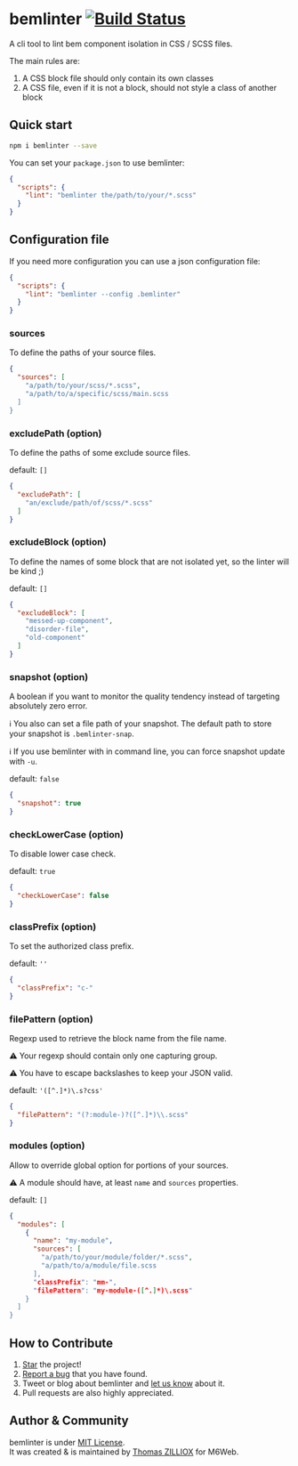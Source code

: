 bemlinter [![Build Status](https://travis-ci.org/M6Web/bemlinter.svg?branch=master)](https://travis-ci.org/M6Web/bemlinter)
======

A cli tool to lint bem component isolation in CSS / SCSS files.

The main rules are: 

 1. A CSS block file should only contain its own classes
 2. A CSS file, even if it is not a block, should not style a class of another block

 
Quick start
------

```sh
npm i bemlinter --save
```

You can set your `package.json` to use bemlinter:

```json
{
  "scripts": {
    "lint": "bemlinter the/path/to/your/*.scss"
  }
}
```


Configuration file 
------

If you need more configuration you can use a json configuration file:

```json
{
  "scripts": {
    "lint": "bemlinter --config .bemlinter"
  }
}
```


### sources

To define the paths of your source files.

```json
{
  "sources": [
    "a/path/to/your/scss/*.scss",
    "a/path/to/a/specific/scss/main.scss
  ]
}
```


### excludePath (option)

To define the paths of some exclude source files.

default: `[]`

```json
{
  "excludePath": [
    "an/exclude/path/of/scss/*.scss"
  ]
}
```


### excludeBlock (option)

To define the names of some block that are not isolated yet, so the linter will be kind ;)

default: `[]`

```json
{
  "excludeBlock": [
    "messed-up-component",
    "disorder-file",
    "old-component"
  ]
}
```


### snapshot (option)

A boolean if you want to monitor the quality tendency instead of targeting absolutely zero error.

:information_source: You also can set a file path of your snapshot. The default path to store your snapshot is `.bemlinter-snap`.

:information_source: If you use bemlinter with in command line, you can force snapshot update with `-u`.

default: `false`

```json
{
  "snapshot": true
}
```


### checkLowerCase (option)
 
To disable lower case check.

default: `true`

```json
{
  "checkLowerCase": false
}
```


### classPrefix (option)
 
To set the authorized class prefix.

default: `''`

```json
{
  "classPrefix": "c-"
}
```


### filePattern (option)

Regexp used to retrieve the block name from the file name.

:warning: Your regexp should contain only one capturing group.

:warning: You have to escape backslashes to keep your JSON valid. 

default: `'([^.]*)\.s?css'`

```json
{
  "filePattern": "(?:module-)?([^.]*)\\.scss"
}
```


### modules (option)

Allow to override global option for portions of your sources.

:warning: A module should have, at least `name` and `sources` properties.

default: `[]`

```json
{
  "modules": [
    {
      "name": "my-module",
      "sources": [
        "a/path/to/your/module/folder/*.scss",
        "a/path/to/a/module/file.scss
      ],
      "classPrefix": "mm-",
      "filePattern": "my-module-([^.]*)\.scss"
    }
  ]
}
```


How to Contribute
--------

1. [Star](https://github.com/M6Web/bemlinter/stargazers) the project!
2. [Report a bug](https://github.com/M6Web/bemlinter/issues/new) that you have found.
3. Tweet or blog about bemlinter and [let us know](https://twitter.com/TechM6Web) about it.
4. Pull requests are also highly appreciated.


Author & Community
--------

bemlinter is under [MIT License](http://tzi.mit-license.org/).<br>
It was created & is maintained by [Thomas ZILLIOX](http://tzi.fr) for M6Web.
